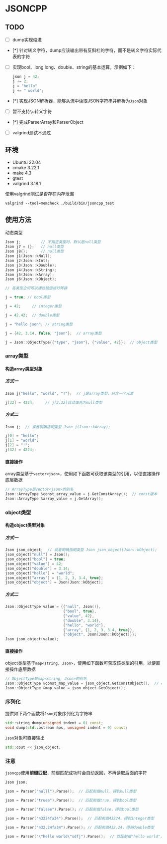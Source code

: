 # JSONCPP

## TODO

- [ ] dump实现缩进
- [*] 针对转义字符，dump应该输出带有反斜杠的字符，而不是转义字符实际代表的字符
- [ ] 实现bool、long long、double、string的基本运算，示例如下：
  ```C++
  json j = 42;
  j += 2;
  j = "hello"
  j += " world";
  ```
- [*] 实现JSON解析器，能够从流中读取JSON字符串并解析为`Json`对象
- [ ] 暂不支持`\u`转义字符
- [*] 完成ParserArray和ParserObject
- [ ] valgrind测试不通过


## 环境

- Ubuntu 22.04
- cmake 3.22.1
- make 4.3
- gtest
- valgrind 3.18.1

使用valgrind测试是否存在内存泄漏

```shell
valgrind --tool=memcheck ./build/bin/jsoncpp_test
```

## 使用方法

动态类型

```C++
Json j;         // 不指定类型时，默认是null类型
Json j7 = {};   // null类型
Json j8{};      // null类型
Json j1(Json::kNull);
Json j2(Json::kInt);
Json j3(Json::kDouble);
Json j4(Json::kString);
Json j5(Json::kArray);
Json j6(Json::kObject);

// 各类型之间可以通过赋值进行转换

j = true; // bool类型 

j = 42;     // integer类型

j = 42.42;  // double类型

j = "hello json"; // string类型

j = {42, 3.14, false, "json"};  // array类型

j = Json::ObjectType{{"type", "json"}, {"value", 42}};  // object类型
```

### array类型

#### 构造array类型对象

##### 方式一

```C++
Json j{"hello", "world", "!"};  // j是array类型，只含一个元素

j[32] = 4224;     // j[3:32]自动填充为null类型
```

##### 方式二

```C++
Json j;  // 或者明确指明类型 Json j(Json::kArray);

j[0] = "hello";
j[1] = "world";
j[2] = "!";
j[32] = 4224;
```

#### 直接操作

array类型基于`vector<json>`，使用如下函数可获取该类型的引用，以便直接操作底层数据

```C++
// ArrayType是vector<json>的别名
Json::ArrayType &const_array_value = j.GetConstArray();  // const版本
Json::ArrayType &array_value = j.GetArray();
```

### object类型

#### 构造object类型对象

##### 方式一

```C++
Json json_object;  // 或者明确指明类型 Json json_object(Json::kObject);
json_object["null"] = Json();
json_object["bool"] = true;
json_object["value"] = 42;
json_object["double"] = 3.14;
json_object["hello"] = "world";
json_object["array"] = {1, 2, 3, 3.4, true};
json_object["object"] = Json(Json::kObject);
```

##### 方式二

```C++
Json::ObjectType value = {{"null", Json()},
                          {"bool", true},
                          {"value", 42},
                          {"double", 3.14},
                          {"hello", "world"},
                          {"array", {1, 2, 3, 3.4, true}},
                          {"object", Json(Json::kObject)}};
Json json_object(value);
```

#### 直接操作

object类型基于`map<string, Json>`，使用如下函数可获取该类型的引用，以便直接操作底层数据

```C++
// ObjectType是map<string, Json>的别名
Json::ObjectType &const_map_value = json_object.GetConstObject();  // const版本
Json::ObjectType &map_value = json_object.GetObject();
```

### 序列化

提供如下两个函数将`Json`对象序列化为字符串

```C++
std::string dump(unsigned indent = 0) const;
void dump(std::ostream &os, unsigned indent = 0) const;
```

`Json`对象可直接输出

```C++
std::cout << json_object;
```

### 注意

`jsoncpp`使用**前缀匹配**，前缀匹配成功时会自动返回，不再读取后面的字符

```C++
Json json;

json = Parser("nulll").Parse();  // 匹配前缀null，得到null类型

json = Parser("truea").Parse();  // 匹配前缀true，得到bool类型

json = Parser("falsee").Parse(); // 匹配前缀false，得到bool类型

json = Parser("43224fa34").Parse();  // 匹配前缀43224，得到integer类型

json = Parser("432.24fa34").Parse(); // 匹配前缀432.24，得到double类型

json = Parser("\"hello world\"sdfj").Parse();  // 匹配前缀"hello world"，得到string类型
```

